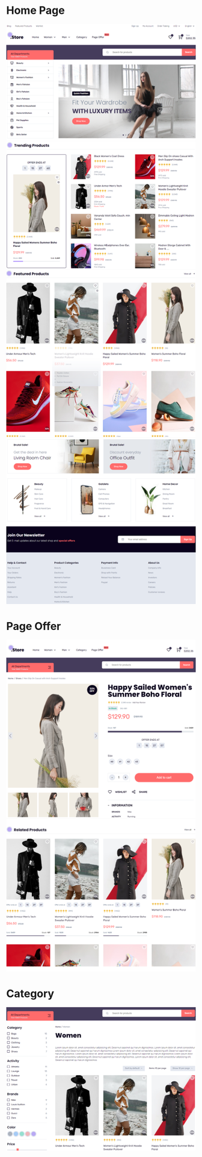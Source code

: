 <!DOCTYPE html>
<html lang="en">
<head>
 
</head>
<body>
    <div class="image-wrapper">
        <div class="image-container">
            <h1>Home Page</h1>
            <img src="assets/screenshot/Home(1).png" alt="Featured Products" class="product-image">
            <img src="assets/screenshot/Home (2).png" alt="Featured Products" class="product-image">
            <img src="assets/screenshot/Home (3).png" alt="Featured Products" class="product-image">
            <img src="assets/screenshot/Footer(1).png" alt="Featured Products" class="product-image">
            <div class="image-count"></div>
        </div>
        <div class="image-container">
            <h1>Page Offer</h1>
            <img src="assets/screenshot/Page Offer(1).png" alt="Trending Products" class="product-image">
           <img src="assets/screenshot/Page Offer(2).png" alt="Trending Products" class="product-image"> 
            <div class="image-count"></div>
        </div>
        <div class="image-container">
            <h1>Category</h1>
            <img src="assets/screenshot/Category(1).png" alt="Trending Products" class="product-image">
            <div class="image-count"></div>
        </div>
    </div>
</body>
</html>
